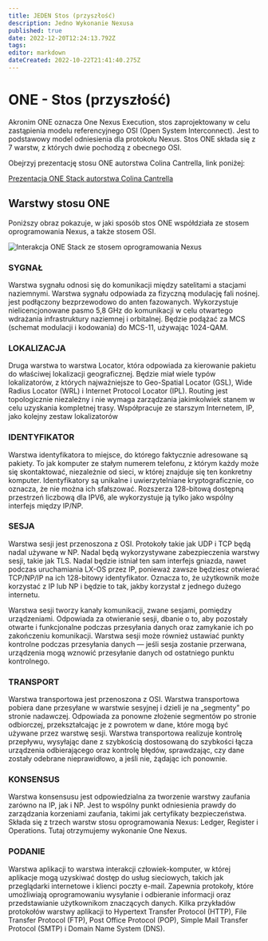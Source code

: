 ```yaml
---
title: JEDEN Stos (przyszłość)
description: Jedno Wykonanie Nexusa
published: true
date: 2022-12-20T12:24:13.792Z
tags: 
editor: markdown
dateCreated: 2022-10-22T21:41:40.275Z
---
```


# ONE - Stos (przyszłość)

Akronim ONE oznacza One Nexus Execution, stos zaprojektowany w celu zastąpienia modelu referencyjnego OSI (Open System Interconnect). Jest to podstawowy model odniesienia dla protokołu Nexus. Stos ONE składa się z 7 warstw, z których dwie pochodzą z obecnego OSI.

Obejrzyj prezentację stosu ONE autorstwa Colina Cantrella, link poniżej:

[Prezentacja ONE Stack autorstwa Colina Cantrella](https://www.youtube.com/watch?t=197s&v=BS3Cfo784z8)

## Warstwy stosu ONE

Poniższy obraz pokazuje, w jaki sposób stos ONE współdziała ze stosem oprogramowania Nexus, a także stosem OSI.

![Interakcja ONE Stack ze stosem oprogramowania Nexus](../../.gitbook/assets/ONE-Stack-Dark.png)

### SYGNAŁ

Warstwa sygnału odnosi się do komunikacji między satelitami a stacjami naziemnymi. Warstwa sygnału odpowiada za fizyczną modulację fali nośnej. jest podłączony bezprzewodowo do anten fazowanych. Wykorzystuje nielicencjonowane pasmo 5,8 GHz do komunikacji w celu otwartego wdrażania infrastruktury naziemnej i orbitalnej. Będzie podążać za MCS (schemat modulacji i kodowania) do MCS-11, używając 1024-QAM.

### LOKALIZACJA

Druga warstwa to warstwa Locator, która odpowiada za kierowanie pakietu do właściwej lokalizacji geograficznej. Będzie miał wiele typów lokalizatorów, z których najważniejsze to Geo-Spatial Locator (GSL), Wide Radius Locator (WRL) i Internet Protocol Locator (IPL). Routing jest topologicznie niezależny i nie wymaga zarządzania jakimkolwiek stanem w celu uzyskania kompletnej trasy. Współpracuje ze starszym Internetem, IP, jako kolejny zestaw lokalizatorów

### IDENTYFIKATOR

Warstwa identyfikatora to miejsce, do którego faktycznie adresowane są pakiety. To jak komputer ze stałym numerem telefonu, z którym każdy może się skontaktować, niezależnie od sieci, w której znajduje się ten konkretny komputer. Identyfikatory są unikalne i uwierzytelniane kryptograficznie, co oznacza, że nie można ich sfałszować. Rozszerza 128-bitową dostępną przestrzeń liczbową dla IPV6, ale wykorzystuje ją tylko jako wspólny interfejs między IP/NP.

### SESJA

Warstwa sesji jest przenoszona z OSI. Protokoły takie jak UDP i TCP będą nadal używane w NP. Nadal będą wykorzystywane zabezpieczenia warstwy sesji, takie jak TLS. Nadal będzie istniał ten sam interfejs gniazda, nawet podczas uruchamiania LX-OS przez IP, ponieważ zawsze będziesz otwierać TCP/NP/IP na ich 128-bitowy identyfikator. Oznacza to, że użytkownik może korzystać z IP lub NP i będzie to tak, jakby korzystał z jednego dużego internetu.

Warstwa sesji tworzy kanały komunikacji, zwane sesjami, pomiędzy urządzeniami. Odpowiada za otwieranie sesji, dbanie o to, aby pozostały otwarte i funkcjonalne podczas przesyłania danych oraz zamykanie ich po zakończeniu komunikacji. Warstwa sesji może również ustawiać punkty kontrolne podczas przesyłania danych — jeśli sesja zostanie przerwana, urządzenia mogą wznowić przesyłanie danych od ostatniego punktu kontrolnego.

### TRANSPORT

Warstwa transportowa jest przenoszona z OSI. Warstwa transportowa pobiera dane przesyłane w warstwie sesyjnej i dzieli je na „segmenty” po stronie nadawczej. Odpowiada za ponowne złożenie segmentów po stronie odbiorczej, przekształcając je z powrotem w dane, które mogą być używane przez warstwę sesji. Warstwa transportowa realizuje kontrolę przepływu, wysyłając dane z szybkością dostosowaną do szybkości łącza urządzenia odbierającego oraz kontrolę błędów, sprawdzając, czy dane zostały odebrane nieprawidłowo, a jeśli nie, żądając ich ponownie.

### KONSENSUS

Warstwa konsensusu jest odpowiedzialna za tworzenie warstwy zaufania zarówno na IP, jak i NP. Jest to wspólny punkt odniesienia prawdy do zarządzania korzeniami zaufania, takimi jak certyfikaty bezpieczeństwa. Składa się z trzech warstw stosu oprogramowania Nexus: Ledger, Register i Operations. Tutaj otrzymujemy wykonanie One Nexus.

### PODANIE

Warstwa aplikacji to warstwa interakcji człowiek-komputer, w której aplikacje mogą uzyskiwać dostęp do usług sieciowych, takich jak przeglądarki internetowe i klienci poczty e-mail. Zapewnia protokoły, które umożliwiają oprogramowaniu wysyłanie i odbieranie informacji oraz przedstawianie użytkownikom znaczących danych. Kilka przykładów protokołów warstwy aplikacji to Hypertext Transfer Protocol (HTTP), File Transfer Protocol (FTP), Post Office Protocol (POP), Simple Mail Transfer Protocol (SMTP) i Domain Name System (DNS).